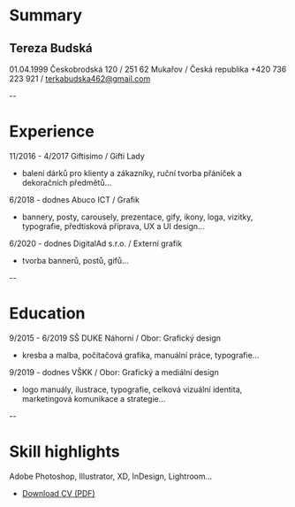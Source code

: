 # Summary

Tereza Budská
--
01.04.1999
Českobrodská 120 / 251 62 Mukařov / Česká republika
+420 736 223 921 / terkabudska462@gmail.com

--
# Experience
11/2016 - 4/2017 
Giftisimo / Gifti Lady
- balení dárků pro klienty a zákazníky, ruční tvorba přáníček a dekoračních předmětů…

6/2018 - dodnes 
Abuco ICT / Grafik
- bannery, posty, carousely, prezentace, gify, ikony, loga, vizitky, typografie, předtisková příprava, UX a UI design…

6/2020 - dodnes
DigitalAd s.r.o. / Externí grafik
- tvorba bannerů, postů, gifů…

--
# Education
9/2015 - 6/2019
SŠ DUKE Náhorní / Obor: Grafický design
- kresba a malba, počítačová grafika, manuální práce, typografie…

9/2019 - dodnes
VŠKK / Obor: Grafický a mediální design
- logo manuály, ilustrace, typografie, celková vizuální identita, marketingová komunikace a strategie…

--
# Skill highlights
Adobe Photoshop, Illustrator, XD, InDesign, Lightroom...




- [Download CV (PDF)](pdf/cv-2021-budska.pdf)
